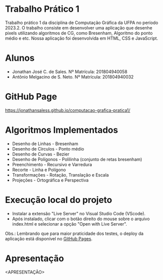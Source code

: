# Trabalho Prático 1
Trabalho prático 1 da disciplina de Computação Gráfica da UFPA no período 2023.2. O trabalho consiste em desenvolver uma aplicação que desenhe pixels utilizando algoritmos de CG, como Bresenham, Algoritmo do ponto médio e etc. Nossa aplicação foi desenvolvida em HTML, CSS e JavaScript.

# Alunos
- Jonathan José C. de Sales.        Nº Matrícula: 201804940058
- Antônio Melgacino de S. Neto.     Nº Matrícula: 201804940032

# GitHub Page
https://jonathansaless.github.io/computacao-grafica-pratica1/

# Algoritmos Implementados
- Desenho de Linhas - Bresenham
- Desenho de Círculos - Ponto médio
- Desenho de Curvas - Bezier
- Desenho de Polígonos - Polilinha (conjunto de retas bresenham)
- Preenchimento - Recursivo e Varredura
- Recorte - Linha e Polígono
- Transformações - Rotação, Translação e Escala
- Projeções - Ortográfica e Perspectiva

# Execução local do projeto
- Instalar a extensão "Live Server" no Visual Studio Code (VScode).
- Após instalado, clicar com o botão direito do mouse sobre o arquivo index.html e selecionar a opção "Open with Live Server".

Obs.: Lembrando que para maior praticidade dos testes, o deploy da aplicação está disponível no [GitHub Pages](https://jonathansaless.github.io/computacao-grafica-pratica1/).

# Apresentação
<APRESENTAÇÃO>